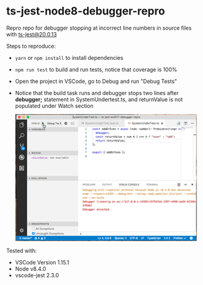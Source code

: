 # ts-jest-node8-debugger-repro
Repro repo for debugger stopping at incorrect line numbers in source files with [ts-jest@20.0.13](https://github.com/kulshekhar/ts-jest/tree/v20.0.13)

Steps to reproduce:
* `yarn` or `npm install` to install dependencies
* `npm run test` to build and run tests, notice that coverage is 100%
* Open the project in VSCode, go to Debug and run "Debug Tests"
* Notice that the build task runs and debugger stops two lines after **debugger;** statement in SystemUndertest.ts, and returnValue is not populated under Watch section

  ![Screen recording](./screenRecording.gif)
  
Tested with:
* VSCode Version 1.15.1
* Node v8.4.0
* vscode-jest 2.3.0
